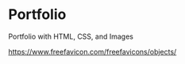 # Portfolio
Portfolio with HTML, CSS, and Images

<!-- favicon -->
https://www.freefavicon.com/freefavicons/objects/
